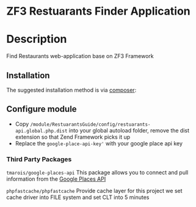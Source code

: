 ZF3 Restuarants Finder Application
=================

Description
==================

Find Restaurants web-application base on ZF3 Framework

## Installation

The suggested installation method is via [composer](https://getcomposer.org/):


## Configure module
* Copy `/module/RestuarantsGuide/config/restuarants-api.global.php.dist` into your global autoload folder, remove the dist extension so that Zend Framework picks it up
* Replace the `google-place-api-key'` with your google place api key

### Third Party Packages 
```tmarois/google-places-api```
This package allows you to connect and pull information from the [Google Places API](https://developers.google.com/places/web-service/intro)


```phpfastcache/phpfastcache```
Provide cache layer for this project we set cache driver into FILE system and set CLT into 5 minutes


